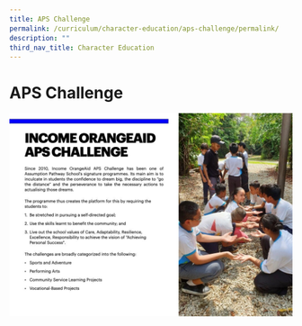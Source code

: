 ```yaml
---
title: APS Challenge
permalink: /curriculum/character-education/aps-challenge/permalink/
description: ""
third_nav_title: Character Education
---
```

APS Challenge
==============================

![](/images/Curriculum/Income%20Orange.jpeg)